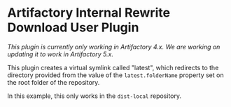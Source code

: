 Artifactory Internal Rewrite Download User Plugin
=================================================

*This plugin is currently only working in Artifactory 4.x. We are working on updating it to work in Artifactory 5.x.*

This plugin creates a virtual symlink called "latest", which redirects to the
directory provided from the value of the `latest.folderName` property set on the
root folder of the repository.

In this example, this only works in the `dist-local` repository.
